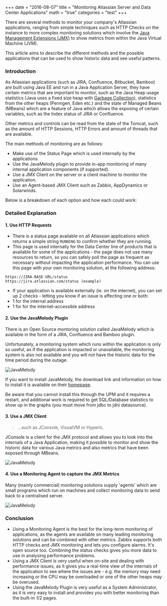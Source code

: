 +++
date = "2016-08-07"
title = "Monitoring Atlassian Server and Data Center Applications"
math = "true"
categories = "test"
+++

There are several methods to monitor your company's Atlassian applications, ranging from simple techniques such as HTTP Checks on the instance to more complex monitoring solutions which involve the [Java Management Extensions (JMX)](https://en.wikipedia.org/wiki/Java_Management_Extensions) to show metrics from within the Java Virtual Machine (JVM).

This article aims to describe the different methods and the possible applications that can be used to show historic data and see useful patterns.

### Introduction

As Atlassian applications (such as JIRA, Confluence, Bitbucket, Bamboo) are built using Java EE and run in a Java Application Server, they have certain metrics that are important to monitor, such as the Java Heap usage statistics (Java uses a fixed size heap with [Garbage Collection](https://docs.oracle.com/cd/E13150_01/jrockit_jvm/jrockit/geninfo/diagnos/garbage_collect.html)), statistics from the other heaps (Permgen, Eden etc.) and the state of Managed Beans (MBeans) which are a feature of Java which allows the exposing of certain variables, such as the Index status of JIRA or Confluence.

Other metrics and controls can be read from the state of the Tomcat, such as the amount of HTTP Sessions, HTTP Errors and amount of threads that are available.

The main methods of monitoring are as follows:

* Make use of the Status Page which is used internally by the applications.
* Use the JavaMelody plugin to provide in-app monitoring of many internal application components (if supported).
* Use a JMX Client on the server or a client machine to monitor the application.
* Use an Agent-based JMX Client such as Zabbix, AppDynamics or Solarwinds.

Below is a breakdown of each option and how each could work:

### Detailed Explanation

#### 1. Use HTTP Requests

* There is a status page available on all Atlassian applications which returns a simple string `RUNNING` to confirm whether they are running.
* This page is used internally for the Data Center line of products that is available for some of the applications - the page does not use many resources to return, so you can safely poll the page as frequent as necessary without impacting the application performance.
You can use this page with your own monitoring solution, at the following address:
~~~~
https://JIRA-BASE-URL/status
https://jira.atlassian.com/status (example)
~~~~
* If your application is available externally (ie. on the internet), you can set up 2 checks - letting you know if an issue is affecting one or both:
* 1 for the internal address
* 1 for for the internet-accessible address

#### 2. Use the JavaMelody Plugin

There is an Open Source montoring solution called JavaMelody which is available in the form of a JIRA, Confluence and Bamboo plugin.

Unfortunately, a monitoring system which runs within the application is only so useful, as if the application is impacted or unavailable, the monitoring system is also not available and you will not have the historic data for the time period during the outage.

![JavaMelody](/images/blog/2016-08-07/pic1.png)

If you want to install JavaMelody, the download link and information on how to install it is available on their [homepage](https://github.com/javamelody/javamelody/wiki).

Be aware that you cannot install this through the UPM and it requires a restart, and additional work is required to get SQL/Database statistics to show up in the graphs (you must move from jdbc to jdni datasource).

#### 3. Use a JMX Client
> ...such as JConsole, VisualVM or Hyperic.

JConsole is a client for the JMX protocol and allows you to look into the internals of a Java Application, making it possible to monitor and show the historic data for various Java metrics and also metrics that have been exposed through MBeans.

![JavaMelody](/images/blog/2016-08-07/pic2.gif)

#### 4. Use a Monitoring Agent to capture the JMX Metrics

Many (mainly commercial) monitoring solutions supply 'agents' which are small programs which run on machines and collect monitoring data to send back to a centralised server.

![JavaMelody](/images/blog/2016-08-07/pic3.png)

### Conclusion

* Using a Monitoring Agent is the best for the long-term monitoring of applications, as the agents are available on many leading monitoring solutions and can be combined with other metrics. Zabbix supports both HTTP checks and JMX monitoring and lets you configure alarms. It's open source too. Combining the status checks gives you more data to use in analysing performance problems.
* Using a JMX Client is very useful when on-site and dealing with performance issues, as it gives you a real-time view of the internals of the application to see where the issues are - e.g. the memory may need increasing or the CPU may be overloaded or one of the other heaps may be overused.
* Using the JavaMelody Plugin is very useful as a System Administrator, as it is very easy to install and provides you with better monitoring than the built-in 1/2 pages.